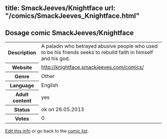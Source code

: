 title: SmackJeeves/Knightface
url: "/comics/SmackJeeves_Knightface.html"
---
Dosage comic SmackJeeves/Knightface
-----------------------------------------

<p id="msg"></p>
<script type="text/javascript">
if (window.location.search === '?edit_info_mail=sent_ok') {
  var elem = document.getElementById("msg");
  elem.innerHTML = 'Edited information sucessfully sent for review, which is usually done daily. Thanks!';
  elem.className = 'ok';
}
</script>
<table class="comicinfo">
<tr>
<th>Description</th><td>A paladin who betrayed abusive people who used to be his friends seeks to rebuild faith in himself and his god.</td>
</tr>
<tr>
<th>Website</th><td><a href="http://knightface.smackjeeves.com/comics/">http://knightface.smackjeeves.com/comics/</a></td>
</tr>
<tr>
<th>Genre</th><td>Other</td>
</tr>
<tr>
<th>Language</th><td>English</td>
</tr>
<tr>
<th>Adult content</th><td>yes</td>
</tr>
<tr>
<th>Status</th><td>ok on 26.05.2013</td>
</tr>
<tr>
<th>Votes</th><td>0</td>
</tr>
</table>

[Edit this info](SmackJeeves_Knightface_edit.html) or go back to the [comic list](../comic-index.html).
